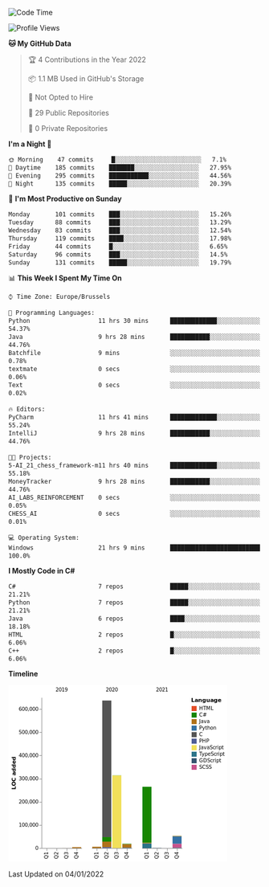 <!--START_SECTION:waka-->
![Code Time](http://img.shields.io/badge/Code%20Time-113%20hrs%2015%20mins-blue)

![Profile Views](http://img.shields.io/badge/Profile%20Views-0-blue)

**🐱 My GitHub Data** 

> 🏆 4 Contributions in the Year 2022
 > 
> 📦 1.1 MB Used in GitHub's Storage 
 > 
> 🚫 Not Opted to Hire
 > 
> 📜 29 Public Repositories 
 > 
> 🔑 0 Private Repositories  
 > 
**I'm a Night 🦉** 

```text
🌞 Morning    47 commits     █░░░░░░░░░░░░░░░░░░░░░░░░   7.1% 
🌆 Daytime    185 commits    ███████░░░░░░░░░░░░░░░░░░   27.95% 
🌃 Evening    295 commits    ███████████░░░░░░░░░░░░░░   44.56% 
🌙 Night      135 commits    █████░░░░░░░░░░░░░░░░░░░░   20.39%

```
📅 **I'm Most Productive on Sunday** 

```text
Monday       101 commits    ███░░░░░░░░░░░░░░░░░░░░░░   15.26% 
Tuesday      88 commits     ███░░░░░░░░░░░░░░░░░░░░░░   13.29% 
Wednesday    83 commits     ███░░░░░░░░░░░░░░░░░░░░░░   12.54% 
Thursday     119 commits    ████░░░░░░░░░░░░░░░░░░░░░   17.98% 
Friday       44 commits     █░░░░░░░░░░░░░░░░░░░░░░░░   6.65% 
Saturday     96 commits     ███░░░░░░░░░░░░░░░░░░░░░░   14.5% 
Sunday       131 commits    █████░░░░░░░░░░░░░░░░░░░░   19.79%

```


📊 **This Week I Spent My Time On** 

```text
⌚︎ Time Zone: Europe/Brussels

💬 Programming Languages: 
Python                   11 hrs 30 mins      █████████████░░░░░░░░░░░░   54.37% 
Java                     9 hrs 28 mins       ███████████░░░░░░░░░░░░░░   44.76% 
Batchfile                9 mins              ░░░░░░░░░░░░░░░░░░░░░░░░░   0.78% 
textmate                 0 secs              ░░░░░░░░░░░░░░░░░░░░░░░░░   0.06% 
Text                     0 secs              ░░░░░░░░░░░░░░░░░░░░░░░░░   0.02%

🔥 Editors: 
PyCharm                  11 hrs 41 mins      █████████████░░░░░░░░░░░░   55.24% 
IntelliJ                 9 hrs 28 mins       ███████████░░░░░░░░░░░░░░   44.76%

🐱‍💻 Projects: 
5-AI_21_chess_framework-m11 hrs 40 mins      █████████████░░░░░░░░░░░░   55.18% 
MoneyTracker             9 hrs 28 mins       ███████████░░░░░░░░░░░░░░   44.76% 
AI_LABS_REINFORCEMENT    0 secs              ░░░░░░░░░░░░░░░░░░░░░░░░░   0.05% 
CHESS_AI                 0 secs              ░░░░░░░░░░░░░░░░░░░░░░░░░   0.01%

💻 Operating System: 
Windows                  21 hrs 9 mins       █████████████████████████   100.0%

```

**I Mostly Code in C#** 

```text
C#                       7 repos             █████░░░░░░░░░░░░░░░░░░░░   21.21% 
Python                   7 repos             █████░░░░░░░░░░░░░░░░░░░░   21.21% 
Java                     6 repos             ████░░░░░░░░░░░░░░░░░░░░░   18.18% 
HTML                     2 repos             █░░░░░░░░░░░░░░░░░░░░░░░░   6.06% 
C++                      2 repos             █░░░░░░░░░░░░░░░░░░░░░░░░   6.06%

```


**Timeline**

![Chart not found](https://raw.githubusercontent.com/Arafa42/Arafa42/main/charts/bar_graph.png) 


 Last Updated on 04/01/2022
<!--END_SECTION:waka-->


<!-- 
[![Hits](https://hits.seeyoufarm.com/api/count/incr/badge.svg?url=https%3A%2F%2Fgithub.com%2FArafa42&count_bg=%23455AF3&title_bg=%23262D3B&icon=github.svg&icon_color=%23588EF7&title=visitors&edge_flat=false)](https://hits.seeyoufarm.com)
 -->
